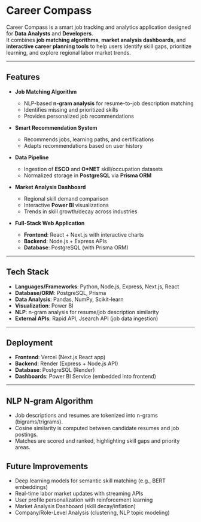 # Career Compass

Career Compass is a smart job tracking and analytics application designed for **Data Analysts** and **Developers**.  
It combines **job matching algorithms**, **market analysis dashboards**, and **interactive career planning tools** to help users identify skill gaps, prioritize learning, and explore regional labor market trends.

---

## Features

- **Job Matching Algorithm**  
  - NLP-based **n-gram analysis** for resume-to-job description matching  
  - Identifies missing and prioritized skills  
  - Provides personalized job recommendations  

- **Smart Recommendation System**  
  - Recommends jobs, learning paths, and certifications  
  - Adapts recommendations based on user history  

- **Data Pipeline**  
  - Ingestion of **ESCO** and **O\*NET** skill/occupation datasets  
  - Normalized storage in **PostgreSQL** via **Prisma ORM**  

- **Market Analysis Dashboard**  
  - Regional skill demand comparison  
  - Interactive **Power BI** visualizations  
  - Trends in skill growth/decay across industries  

- **Full-Stack Web Application**  
  - **Frontend**: React + Next.js with interactive charts  
  - **Backend**: Node.js + Express APIs  
  - **Database**: PostgreSQL (with Prisma ORM)  

---

## Tech Stack

- **Languages/Frameworks**: Python, Node.js, Express, Next.js, React  
- **Database/ORM**: PostgreSQL, Prisma  
- **Data Analysis**: Pandas, NumPy, Scikit-learn  
- **Visualization**: Power BI
- **NLP**: n-gram analysis for resume/job description similarity  
- **External APIs**: Rapid API, Jsearch API (job data ingestion)  

---
        
## Deployment
- **Frontend**: Vercel (Next.js React app)
- **Backend**: Render (Express + Node.js API)
- **Database**: PostgreSQL (Render)
- **Dashboards**: Power BI Service (embedded into frontend)

---

## NLP N-gram Algorithm
- Job descriptions and resumes are tokenized into n-grams (bigrams/trigrams).
-  Cosine similarity is computed between candidate resumes and job postings.
-  Matches are scored and ranked, highlighting skill gaps and priority areas.

## Future Improvements
- Deep learning models for semantic skill matching (e.g., BERT embeddings)
- Real-time labor market updates with streaming APIs
- User profile personalization with reinforcement learning
- Market Analysis Dashboard (skill decay/inflation)
- Company/Role-Level Analysis (clustering, NLP topic modeling)
        


        


        
